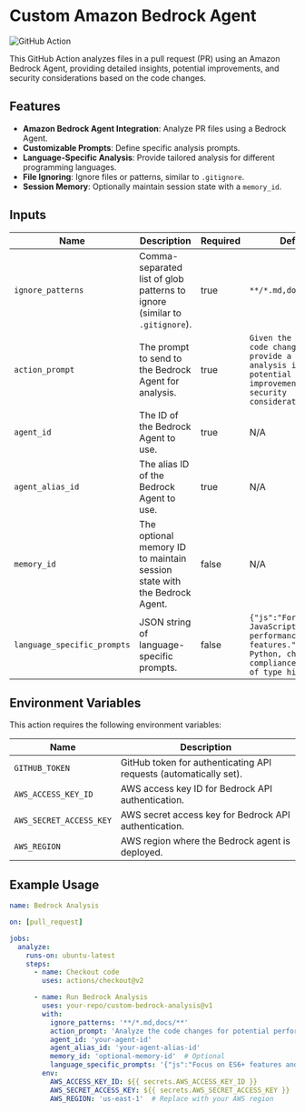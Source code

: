 # Custom Amazon Bedrock Agent

![GitHub Action](https://img.shields.io/badge/Custom%20Bedrock%20Analysis-blue)

This GitHub Action analyzes files in a pull request (PR) using an Amazon Bedrock Agent, providing detailed insights, potential improvements, and security considerations based on the code changes.

## Features

- **Amazon Bedrock Agent Integration**: Analyze PR files using a Bedrock Agent.
- **Customizable Prompts**: Define specific analysis prompts.
- **Language-Specific Analysis**: Provide tailored analysis for different programming languages.
- **File Ignoring**: Ignore files or patterns, similar to `.gitignore`.
- **Session Memory**: Optionally maintain session state with a `memory_id`.

## Inputs

| Name                      | Description                                                                     | Required | Default                                                                                       |
|---------------------------|---------------------------------------------------------------------------------|----------|-----------------------------------------------------------------------------------------------|
| `ignore_patterns`         | Comma-separated list of glob patterns to ignore (similar to `.gitignore`).      | true     | `**/*.md,docs/**`                                                                             |
| `action_prompt`           | The prompt to send to the Bedrock Agent for analysis.                           | true     | `Given the relevant code changes above, provide a detailed analysis including potential improvements and security considerations.` |
| `agent_id`                | The ID of the Bedrock Agent to use.                                             | true     | N/A                                                                                           |
| `agent_alias_id`          | The alias ID of the Bedrock Agent to use.                                       | true     | N/A                                                                                           |
| `memory_id`               | The optional memory ID to maintain session state with the Bedrock Agent.        | false    | N/A                                                                                           |
| `language_specific_prompts`| JSON string of language-specific prompts.                                      | false    | `{"js":"For JavaScript, consider performance and ES6+ features.","py":"For Python, check PEP 8 compliance and use of type hints."}` |

## Environment Variables

This action requires the following environment variables:

| Name           | Description                                                       |
|----------------|-------------------------------------------------------------------|
| `GITHUB_TOKEN` | GitHub token for authenticating API requests (automatically set). |
| `AWS_ACCESS_KEY_ID` | AWS access key ID for Bedrock API authentication.            |
| `AWS_SECRET_ACCESS_KEY` | AWS secret access key for Bedrock API authentication.    |
| `AWS_REGION`   | AWS region where the Bedrock agent is deployed.                   |

## Example Usage

```yaml
name: Bedrock Analysis

on: [pull_request]

jobs:
  analyze:
    runs-on: ubuntu-latest
    steps:
      - name: Checkout code
        uses: actions/checkout@v2

      - name: Run Bedrock Analysis
        uses: your-repo/custom-bedrock-analysis@v1
        with:
          ignore_patterns: '**/*.md,docs/**'
          action_prompt: 'Analyze the code changes for potential performance improvements.'
          agent_id: 'your-agent-id'
          agent_alias_id: 'your-agent-alias-id'
          memory_id: 'optional-memory-id'  # Optional
          language_specific_prompts: '{"js":"Focus on ES6+ features and performance.","py":"Check for PEP 8 compliance and type hints."}'
        env:
          AWS_ACCESS_KEY_ID: ${{ secrets.AWS_ACCESS_KEY_ID }}
          AWS_SECRET_ACCESS_KEY: ${{ secrets.AWS_SECRET_ACCESS_KEY }}
          AWS_REGION: 'us-east-1'  # Replace with your AWS region
